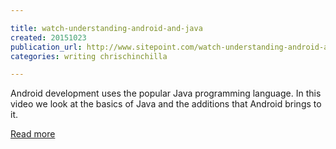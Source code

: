 ```yaml
---

title: watch-understanding-android-and-java
created: 20151023
publication_url: http://www.sitepoint.com/watch-understanding-android-and-java/
categories: writing chrischinchilla

---
```


Android development uses the popular Java programming language. In this video we look at the basics of Java and the additions that Android brings to it.

[Read more](http://www.sitepoint.com/watch-understanding-android-and-java/)
